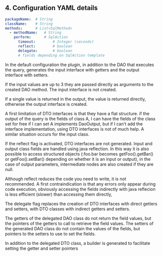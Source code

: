 ## 4. Configuration YAML details

~~~yaml
packageName:  # String
className:    # String
methods:      # List<SqlMethod>
  - methodName:   # String
    perform:      # SqlAction
      timeout:        # Integer (seconds)
      reflect:        # boolean
      delegate:       # boolean
      # fields depending on SqlAction template
~~~

In the default configuration the plugin, in addition to the DAO that executes 
the query, generates the input interface with getters and the output interface 
with setters.

If the input values are up to 3 they are passed directly as arguments to the 
created DAO method. The input interface is not created.

If a single value is returned in the output, the value is returned directly, 
otherwise the output interface is created.

A first limitation of DTO interfaces is that they have a flat structure.
if the output of the query is the fields of class A, I can have the fields of 
the class set for free if I can set A implements DaoOutput, but if I can't add 
the interface implementation, using DTO interfaces is not of much help. 
A similar situation occurs for the input class.

If the reflect flag is activated, DTO interfaces are not generated. Input and 
output class fields are handled using java reflection.
In this way it is also possible to access structured objects (:foo.bar becomes 
getFoo().getBar() or getFoo().setBar() depending on whether it is an input or 
output), in the case of output parameters, intermediate nodes are also created 
if they are null.

Although reflect reduces the code you need to write, it is not recommended.
A first contraindication is that any errors only appear during code execution, 
obviously accessing the fields indirectly with java reflecion is less 
efficient (slower) than accessing them directly,

The delegate flag replaces the creation of DTO interfaces with direct getters 
and setters, with DTO classes with indirect getters and setters.

The getters of the delegated DAO class do not return the field values, but the 
pointers of the getters to call to retrieve the field values.
The setters of the generated DAO class do not contain the values of the fields, 
but pointers to the setters to use to set the fields.

In addition to the delegated DTO class, a builder is generated to facilitate 
setting the getter and setter pointers